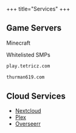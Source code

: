+++
title="Services"
+++

## Game Servers

Minecraft  

Whitelisted SMPs

``` html
play.tetricz.com
```

``` html
thurman619.com
```

## Cloud Services

* [Nextcloud](https://cloud.tetricz.com/)
* [Plex](https://app.plex.tv/)
* [Overseerr](https://seerr.tetricz.com/)
